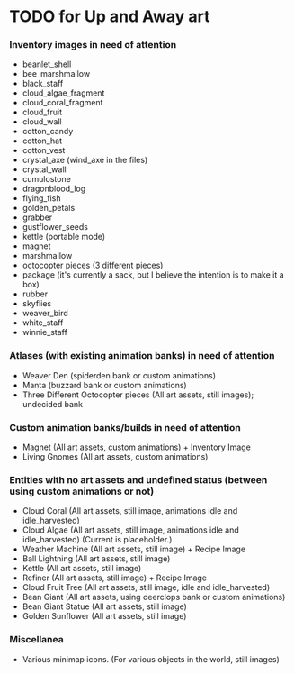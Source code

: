 # TODO for Up and Away art


### Inventory images in need of attention
+ beanlet_shell
+ bee_marshmallow
+ black_staff
+ cloud_algae_fragment
+ cloud_coral_fragment
+ cloud_fruit
+ cloud_wall
+ cotton_candy
+ cotton_hat
+ cotton_vest
+ crystal_axe (wind_axe in the files)
+ crystal_wall
+ cumulostone
+ dragonblood_log
+ flying_fish
+ golden_petals
+ grabber
+ gustflower_seeds
+ kettle (portable mode)
+ magnet
+ marshmallow
+ octocopter pieces (3 different pieces)
+ package (it's currently a sack, but I believe the intention is to make it a box)
+ rubber
+ skyflies
+ weaver_bird
+ white_staff
+ winnie_staff

### Atlases (with existing animation banks) in need of attention
+ Weaver Den (spiderden bank or custom animations)
+ Manta (buzzard bank or custom animations)
+ Three Different Octocopter pieces (All art assets, still images); undecided bank


### Custom animation banks/builds in need of attention
+ Magnet (All art assets, custom animations) + Inventory Image
+ Living Gnomes (All art assets, custom animations)


### Entities with no art assets and undefined status (between using custom animations or not)
+ Cloud Coral (All art assets, still image, animations idle and idle_harvested)
+ Cloud Algae (All art assets, still image, animations idle and idle_harvested) (Current is placeholder.)
+ Weather Machine (All art assets, still image) + Recipe Image
+ Ball Lightning (All art assets, still image)
+ Kettle (All art assets, still image)
+ Refiner (All art assets, still image) + Recipe Image
+ Cloud Fruit Tree (All art assets, still image, idle and idle_harvested)
+ Bean Giant (All art assets, using deerclops bank or custom animations)
+ Bean Giant Statue (All art assets, still image)
+ Golden Sunflower (All art assets, still image)


### Miscellanea
+ Various minimap icons. (For various objects in the world, still images)

<!--
vim: ft=markdown nofoldenable
-->
